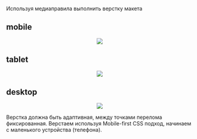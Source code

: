 Используя медиаправила выполнить верстку макета

## mobile

<p align="center">
  <img src='https://github.com/Manuilenkoart/readme/raw/master/FE-cource/html-css/img/homework-08-mobile.png'/>
</p>

## tablet

<p align="center">
  <img src='https://github.com/Manuilenkoart/readme/raw/master/FE-cource/html-css/img/homework-08-tablet.png'/>
</p>

## desktop

<p align="center">
  <img src='https://github.com/Manuilenkoart/readme/raw/master/FE-cource/html-css/img/homework-08-desktop.png'/>
</p>

Верстка должна быть адаптивная, между точками перелома фиксированная.
Верстаем используя Mobile-first CSS подход, начинаем с маленького устройства (телефона).
